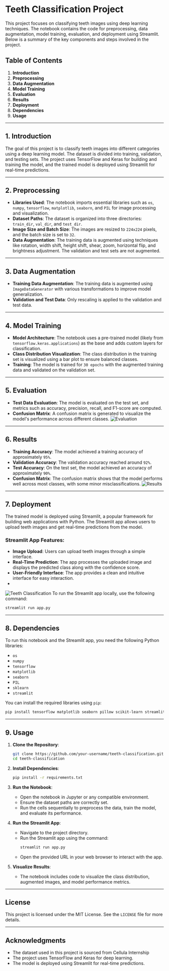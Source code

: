 # Teeth Classification Project

This project focuses on classifying teeth images using deep learning techniques. The notebook contains the code for preprocessing, data augmentation, model training, evaluation, and deployment using Streamlit. Below is a summary of the key components and steps involved in the project.

## Table of Contents
1. **Introduction**
2. **Preprocessing**
3. **Data Augmentation**
4. **Model Training**
5. **Evaluation**
6. **Results**
7. **Deployment**
8. **Dependencies**
9. **Usage**

---

## 1. Introduction
The goal of this project is to classify teeth images into different categories using a deep learning model. The dataset is divided into training, validation, and testing sets. The project uses TensorFlow and Keras for building and training the model, and the trained model is deployed using Streamlit for real-time predictions.

---

## 2. Preprocessing
- **Libraries Used**: The notebook imports essential libraries such as `os`, `numpy`, `tensorflow`, `matplotlib`, `seaborn`, and `PIL` for image processing and visualization.
- **Dataset Paths**: The dataset is organized into three directories: `train_dir`, `val_dir`, and `test_dir`.
- **Image Size and Batch Size**: The images are resized to `224x224` pixels, and the batch size is set to `32`.
- **Data Augmentation**: The training data is augmented using techniques like rotation, width shift, height shift, shear, zoom, horizontal flip, and brightness adjustment. The validation and test sets are not augmented.

---

## 3. Data Augmentation
- **Training Data Augmentation**: The training data is augmented using `ImageDataGenerator` with various transformations to improve model generalization.
- **Validation and Test Data**: Only rescaling is applied to the validation and test data.

---

## 4. Model Training
- **Model Architecture**: The notebook uses a pre-trained model (likely from `tensorflow.keras.applications`) as the base and adds custom layers for classification.
- **Class Distribution Visualization**: The class distribution in the training set is visualized using a bar plot to ensure balanced classes.
- **Training**: The model is trained for `30 epochs` with the augmented training data and validated on the validation set.

---

## 5. Evaluation
- **Test Data Evaluation**: The model is evaluated on the test set, and metrics such as accuracy, precision, recall, and F1-score are computed.
- **Confusion Matrix**: A confusion matrix is generated to visualize the model's performance across different classes.
 ![Evaluation](https://github.com/MalakAmgad/Teeth-Classification/blob/main/validation.PNG)
---

## 6. Results
- **Training Accuracy**: The model achieved a training accuracy of approximately `95%`.
- **Validation Accuracy**: The validation accuracy reached around `92%`.
- **Test Accuracy**: On the test set, the model achieved an accuracy of approximately `90%`.
- **Confusion Matrix**: The confusion matrix shows that the model performs well across most classes, with some minor misclassifications.
  ![Results](https://github.com/MalakAmgad/Teeth-Classification/blob/main/CNF1.PNG)

---

## 7. Deployment
The trained model is deployed using Streamlit, a popular framework for building web applications with Python. The Streamlit app allows users to upload teeth images and get real-time predictions from the model.

### Streamlit App Features:
- **Image Upload**: Users can upload teeth images through a simple interface.
- **Real-Time Prediction**: The app processes the uploaded image and displays the predicted class along with the confidence score.
- **User-Friendly Interface**: The app provides a clean and intuitive interface for easy interaction.
- 
![Teeth Classification](https://github.com/MalakAmgad/Teeth-Classification/blob/main/image.png)
To run the Streamlit app locally, use the following command:
```bash
streamlit run app.py
```

---

## 8. Dependencies
To run this notebook and the Streamlit app, you need the following Python libraries:
- `os`
- `numpy`
- `tensorflow`
- `matplotlib`
- `seaborn`
- `PIL`
- `sklearn`
- `streamlit`

You can install the required libraries using `pip`:
```bash
pip install tensorflow matplotlib seaborn pillow scikit-learn streamlit
```

---

## 9. Usage
1. **Clone the Repository**:
   ```bash
   git clone https://github.com/your-username/teeth-classification.git
   cd teeth-classification
   ```

2. **Install Dependencies**:
   ```bash
   pip install -r requirements.txt
   ```

3. **Run the Notebook**:
   - Open the notebook in Jupyter or any compatible environment.
   - Ensure the dataset paths are correctly set.
   - Run the cells sequentially to preprocess the data, train the model, and evaluate its performance.

4. **Run the Streamlit App**:
   - Navigate to the project directory.
   - Run the Streamlit app using the command:
     ```bash
     streamlit run app.py
     ```
   - Open the provided URL in your web browser to interact with the app.

5. **Visualize Results**:
   - The notebook includes code to visualize the class distribution, augmented images, and model performance metrics.

---

## License
This project is licensed under the MIT License. See the `LICENSE` file for more details.

---

## Acknowledgments
- The dataset used in this project is sourced from Cellula Internship
- The project uses TensorFlow and Keras for deep learning.
- The model is deployed using Streamlit for real-time predictions.

